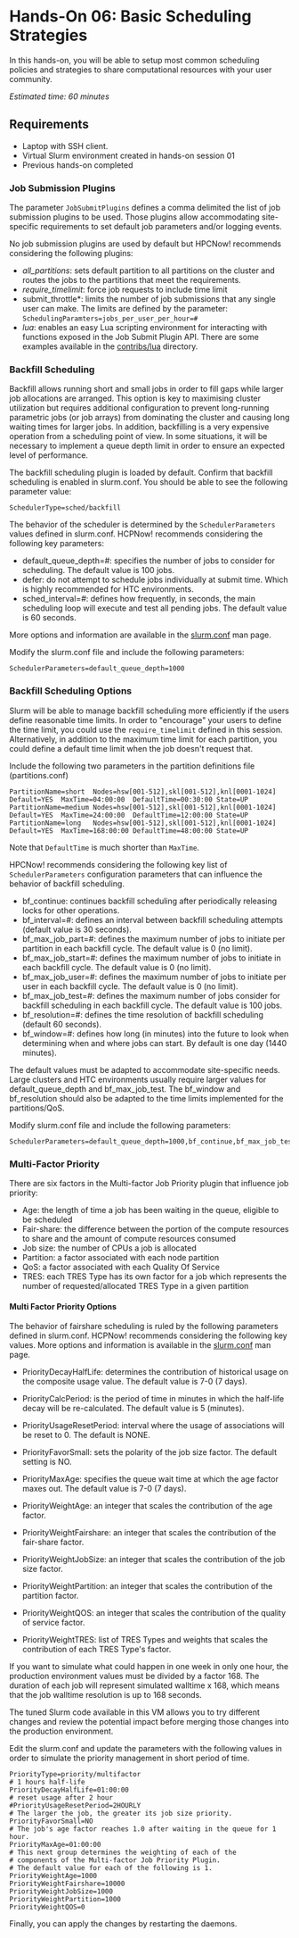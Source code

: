 # Hands-On 06: Basic Scheduling Strategies
<!--
Copyright (C) 2017 Jordi Blasco
Permission is granted to copy, distribute and/or modify this document
under the terms of the GNU Free Documentation License, Version 1.3
or any later version published by the Free Software Foundation;
with no Invariant Sections, no Front-Cover Texts, and no Back-Cover Texts.
A copy of the license is included in the section entitled "GNU
Free Documentation License".
-->
In this hands-on, you will be able to setup most common scheduling policies and strategies to share computational resources with your user community.

*Estimated time: 60 minutes*

## Requirements
* Laptop with SSH client.
* Virtual Slurm environment created in hands-on session 01
* Previous hands-on completed

### Job Submission Plugins
The parameter ```JobSubmitPlugins``` defines a comma delimited the list of job submission plugins to be used. Those plugins allow accommodating site-specific requirements to set default job parameters and/or logging events.

No job submission plugins are used by default but HPCNow! recommends considering the following plugins:

* *all_partitions*: sets default partition to all partitions on the cluster and routes the jobs to the partitions that meet the requirements.
* *require_timelimit*: force job requests to include time limit
* submit_throttle*: limits the number of job submissions that any single user can make. The limits are defined by the parameter: ```SchedulingParamters=jobs_per_user_per_hour=#```
* *lua*: enables an easy Lua scripting environment for interacting with functions exposed in the Job Submit Plugin API. There are some examples available in the [contribs/lua](https://github.com/SchedMD/slurm/tree/master/contribs/lua) directory.


### Backfill Scheduling

Backfill allows running short and small jobs in order to fill gaps while larger job allocations are arranged. This option is key to maximising cluster utilization but requires additional configuration to prevent long-running parametric jobs (or job arrays) from dominating the cluster and causing long waiting times for larger jobs. In addition, backfilling is a very expensive operation from a scheduling point of view. In some situations, it will be necessary to implement a queue depth limit in order to ensure an expected level of performance.

The backfill scheduling plugin is loaded by default. Confirm that backfill scheduling is enabled in slurm.conf. You should be able to see the following parameter value:

```
SchedulerType=sched/backfill
```

The behavior of the scheduler is determined by the ```SchedulerParameters``` values defined in slurm.conf. HCPNow! recommends considering the following key parameters:

* default_queue_depth=#: specifies the number of jobs to consider for scheduling. The default value is 100 jobs.
* defer: do not attempt to schedule jobs individually at submit time. Which is highly recommended for HTC environments.
* sched_interval=#: defines how frequently, in seconds, the main scheduling loop will execute and test all pending jobs. The default value is 60 seconds.

More options and information are available in the [slurm.conf](https://slurm.schedmd.com/slurm.conf.html) man page.

Modify the slurm.conf file and include the following parameters:

```
SchedulerParameters=default_queue_depth=1000
```

### Backfill Scheduling Options

Slurm will be able to manage backfill scheduling more efficiently if the users define reasonable time limits. In order to "encourage" your users to define the time limit, you could use the ```require_timelimit``` defined in this session. Alternatively, in addition to the maximum time limit for each partition, you could define a default time limit when the job doesn't request that. 


Include the following two parameters in the partition definitions file (partitions.conf)

```
PartitionName=short  Nodes=hsw[001-512],skl[001-512],knl[0001-1024]  Default=YES  MaxTime=04:00:00  DefaultTime=00:30:00 State=UP
PartitionName=medium Nodes=hsw[001-512],skl[001-512],knl[0001-1024]  Default=YES  MaxTime=24:00:00  DefaultTime=12:00:00 State=UP
PartitionName=long   Nodes=hsw[001-512],skl[001-512],knl[0001-1024]  Default=YES  MaxTime=168:00:00 DefaultTime=48:00:00 State=UP
```

Note that ```DefaultTime``` is much shorter than ```MaxTime```.

HPCNow! recommends considering the following key list of ```SchedulerParameters``` configuration parameters that can influence the behavior of backfill scheduling.

* bf_continue: continues backfill scheduling after periodically releasing locks for other operations.
* bf_interval=#: defines an interval between backfill scheduling attempts (default value is 30 seconds).
* bf_max_job_part=#: defines the maximum number of jobs to initiate per partition in each backfill cycle. The default value is 0 (no limit).
* bf_max_job_start=#: defines the maximum number of jobs to initiate in each backfill cycle. The default value is 0 (no limit).
* bf_max_job_user=#: defines the maximum number of jobs to initiate per user in each backfill cycle. The default value is 0 (no limit).
* bf_max_job_test=#: defines the maximum number of jobs consider for backfill scheduling in each backfill cycle. The default value is 100 jobs.
* bf_resolution=#: defines the time resolution of backfill scheduling (default 60 seconds).
* bf_window=#: defines how long (in minutes) into the future to look when determining when and where jobs can start. By default is one day (1440 minutes).

The default values must be adapted to accommodate site-specific needs. Large clusters and HTC environments usually require larger values for default_queue_depth and bf_max_job_test. The bf_window and  bf_resolution should also be adapted to the time limits implemented for the partitions/QoS.

Modify slurm.conf file and include the following parameters:

```
SchedulerParameters=default_queue_depth=1000,bf_continue,bf_max_job_test=500,bf_resolution=120,bf_window=2880
```

### Multi-Factor Priority

There are six factors in the Multi-factor Job Priority plugin that influence job priority:

* Age: the length of time a job has been waiting in the queue, eligible to be scheduled
* Fair-share: the difference between the portion of the compute resources to share and the amount of compute resources consumed
* Job size: the number of CPUs a job is allocated
* Partition: a factor associated with each node partition
* QoS: a factor associated with each Quality Of Service
* TRES: each TRES Type has its own factor for a job which represents the number of requested/allocated TRES Type in a given partition

#### Multi Factor Priority Options

The behavior of fairshare scheduling is ruled by the following parameters defined in slurm.conf. HCPNow! recommends considering the following key values. More options and information is available in the [slurm.conf](https://slurm.schedmd.com/slurm.conf.html) man page.

* PriorityDecayHalfLife: determines the contribution of historical usage on the composite usage value. The default value is 7-0 (7 days).

* PriorityCalcPeriod: is the period of time in minutes in which the half-life decay will be re-calculated. The default value is 5 (minutes).

* PriorityUsageResetPeriod: interval where the usage of associations will be reset to 0. The default is NONE.

* PriorityFavorSmall: sets the polarity of the job size factor. The default setting is NO.

* PriorityMaxAge: specifies the queue wait time at which the age factor maxes out. The default value is 7-0 (7 days).
* PriorityWeightAge: an integer that scales the contribution of the age factor.
* PriorityWeightFairshare: an integer that scales the contribution of the fair-share factor.
* PriorityWeightJobSize: an integer that scales the contribution of the job size factor.
* PriorityWeightPartition: an integer that scales the contribution of the partition factor.
* PriorityWeightQOS: an integer that scales the contribution of the quality of service factor.
* PriorityWeightTRES: list of TRES Types and weights that scales the contribution of each TRES Type's factor.


If you want to simulate what could happen in one week in only one hour, the production environment values must be divided by a factor 168.
The duration of each job will represent simulated walltime x 168, which means that the job walltime resolution is up to 168 seconds.

The tuned Slurm code available in this VM allows you to try different changes and review the potential impact before merging those changes into the production environment.  

Edit the slurm.conf and update the parameters with the following values in order to simulate the priority management in short period of time.

```
PriorityType=priority/multifactor
# 1 hours half-life
PriorityDecayHalfLife=01:00:00
# reset usage after 2 hour
#PriorityUsageResetPeriod=2HOURLY
# The larger the job, the greater its job size priority.
PriorityFavorSmall=NO 
# The job's age factor reaches 1.0 after waiting in the queue for 1 hour.
PriorityMaxAge=01:00:00 
# This next group determines the weighting of each of the
# components of the Multi-factor Job Priority Plugin.
# The default value for each of the following is 1.
PriorityWeightAge=1000
PriorityWeightFairshare=10000
PriorityWeightJobSize=1000
PriorityWeightPartition=1000
PriorityWeightQOS=0
```

Finally, you can apply the changes by restarting the daemons.
